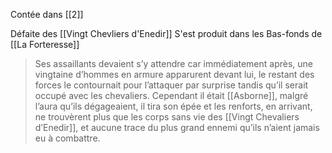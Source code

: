 Contée dans [[2]]

Défaite des [[Vingt Chevliers d'Enedir]]
S'est produit dans les Bas-fonds de [[La Forteresse]]

>Ses assaillants devaient s’y attendre car immédiatement après, une vingtaine d’hommes en armure apparurent devant lui, le restant des forces le contournait pour l’attaquer par surprise tandis qu’il serait occupé avec les chevaliers. Cependant il était [[Asborne]], malgré l’aura qu’ils dégageaient, il tira son épée et les renforts, en arrivant, ne trouvèrent plus que les corps sans vie des [[Vingt Chevaliers d’Enedir]], et aucune trace du plus grand ennemi qu’ils n’aient jamais eu à combattre.